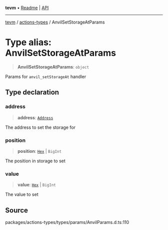 **tevm** • [Readme](../../README.md) \| [API](../../modules.md)

***

[tevm](../../README.md) / [actions-types](../README.md) / AnvilSetStorageAtParams

# Type alias: AnvilSetStorageAtParams

> **AnvilSetStorageAtParams**: `object`

Params for `anvil_setStorageAt` handler

## Type declaration

### address

> **address**: [`Address`](Address.md)

The address to set the storage for

### position

> **position**: [`Hex`](Hex.md) \| `BigInt`

The position in storage to set

### value

> **value**: [`Hex`](Hex.md) \| `BigInt`

The value to set

## Source

packages/actions-types/types/params/AnvilParams.d.ts:110

